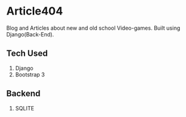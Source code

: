 # Article404
Blog and Articles about new and old school Video-games. Built using Django(Back-End).

## Tech Used
1. Django
2. Bootstrap 3

## Backend
1. SQLITE
